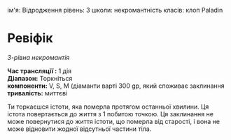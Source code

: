 ім'я: Відродження рівень: 3 школи: некромантність класів: клоп Paladin

# Ревіфік
_3-рівна некромантія_

**Час трансляції :** 1 дія    
**Діапазон:** Торкніться    
**компоненти:** V, S, М (діаманти варті 300 gp, який споживає заклинання    
**тривалість:** миттєві

Ти торкаєшся істоти, яка померла протягом останньої хвилини. Ця істота повертається до життя з 1 побитою точкою. Ця заклинання не може повернутися до життя істоти, що померла від старості, і вона не може відновити жодної відсутньої частини тіла. 